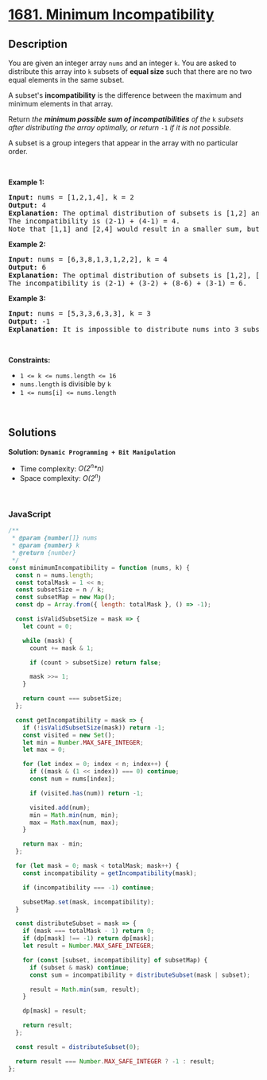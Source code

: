 # [1681. Minimum Incompatibility](https://leetcode.com/problems/minimum-incompatibility)

## Description

<div class="elfjS" data-track-load="description_content"><p>You are given an integer array <code>nums</code>​​​ and an integer <code>k</code>. You are asked to distribute this array into <code>k</code> subsets of <strong>equal size</strong> such that there are no two equal elements in the same subset.</p>

<p>A subset's <strong>incompatibility</strong> is the difference between the maximum and minimum elements in that array.</p>

<p>Return <em>the <strong>minimum possible sum of incompatibilities</strong> of the </em><code>k</code> <em>subsets after distributing the array optimally, or return </em><code>-1</code><em> if it is not possible.</em></p>

<p>A subset is a group integers that appear in the array with no particular order.</p>

<p>&nbsp;</p>
<p><strong class="example">Example 1:</strong></p>

<pre><strong>Input:</strong> nums = [1,2,1,4], k = 2
<strong>Output:</strong> 4
<strong>Explanation:</strong> The optimal distribution of subsets is [1,2] and [1,4].
The incompatibility is (2-1) + (4-1) = 4.
Note that [1,1] and [2,4] would result in a smaller sum, but the first subset contains 2 equal elements.</pre>

<p><strong class="example">Example 2:</strong></p>

<pre><strong>Input:</strong> nums = [6,3,8,1,3,1,2,2], k = 4
<strong>Output:</strong> 6
<strong>Explanation:</strong> The optimal distribution of subsets is [1,2], [2,3], [6,8], and [1,3].
The incompatibility is (2-1) + (3-2) + (8-6) + (3-1) = 6.
</pre>

<p><strong class="example">Example 3:</strong></p>

<pre><strong>Input:</strong> nums = [5,3,3,6,3,3], k = 3
<strong>Output:</strong> -1
<strong>Explanation:</strong> It is impossible to distribute nums into 3 subsets where no two elements are equal in the same subset.
</pre>

<p>&nbsp;</p>
<p><strong>Constraints:</strong></p>

<ul>
	<li><code>1 &lt;= k &lt;= nums.length &lt;= 16</code></li>
	<li><code>nums.length</code> is divisible by <code>k</code></li>
	<li><code>1 &lt;= nums[i] &lt;= nums.length</code></li>
</ul>
</div>

<p>&nbsp;</p>

## Solutions

**Solution: `Dynamic Programming + Bit Manipulation`**

- Time complexity: <em>O(2<sup>n</sup>\*n)</em>
- Space complexity: <em>O(2<sup>n</sup>)</em>

<p>&nbsp;</p>

### **JavaScript**

```js
/**
 * @param {number[]} nums
 * @param {number} k
 * @return {number}
 */
const minimumIncompatibility = function (nums, k) {
  const n = nums.length;
  const totalMask = 1 << n;
  const subsetSize = n / k;
  const subsetMap = new Map();
  const dp = Array.from({ length: totalMask }, () => -1);

  const isValidSubsetSize = mask => {
    let count = 0;

    while (mask) {
      count += mask & 1;

      if (count > subsetSize) return false;

      mask >>= 1;
    }

    return count === subsetSize;
  };

  const getIncompatibility = mask => {
    if (!isValidSubsetSize(mask)) return -1;
    const visited = new Set();
    let min = Number.MAX_SAFE_INTEGER;
    let max = 0;

    for (let index = 0; index < n; index++) {
      if ((mask & (1 << index)) === 0) continue;
      const num = nums[index];

      if (visited.has(num)) return -1;

      visited.add(num);
      min = Math.min(num, min);
      max = Math.max(num, max);
    }

    return max - min;
  };

  for (let mask = 0; mask < totalMask; mask++) {
    const incompatibility = getIncompatibility(mask);

    if (incompatibility === -1) continue;

    subsetMap.set(mask, incompatibility);
  }

  const distributeSubset = mask => {
    if (mask === totalMask - 1) return 0;
    if (dp[mask] !== -1) return dp[mask];
    let result = Number.MAX_SAFE_INTEGER;

    for (const [subset, incompatibility] of subsetMap) {
      if (subset & mask) continue;
      const sum = incompatibility + distributeSubset(mask | subset);

      result = Math.min(sum, result);
    }

    dp[mask] = result;

    return result;
  };

  const result = distributeSubset(0);

  return result === Number.MAX_SAFE_INTEGER ? -1 : result;
};
```
